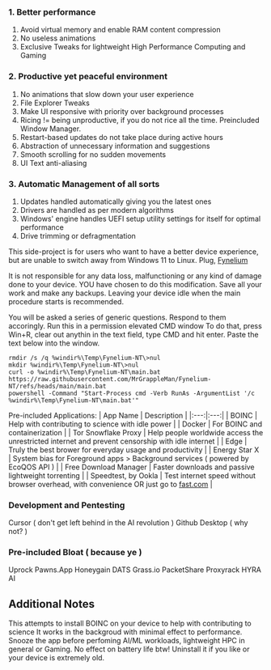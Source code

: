 ### 1. Better performance
1. Avoid virtual memory and enable RAM content compression
2. No useless animations
3. Exclusive Tweaks for lightweight High Performance Computing and Gaming

### 2. Productive yet peaceful environment
1. No animations that slow down your user experience
2. File Explorer Tweaks
3. Make UI responsive with priority over background processes
4. Ricing != being unproductive, if you do not rice all the time. Preincluded Window Manager.
5. Restart-based updates do not take place during active hours
6. Abstraction of unnecessary information and suggestions
7. Smooth scrolling for no sudden movements
8. UI Text anti-aliasing

### 3. Automatic Management of all sorts
1. Updates handled automatically giving you the latest ones
2. Drivers are handled as per modern algorithms
3. Windows' engine handles UEFI setup utility settings for itself for optimal performance
4. Drive trimming or defragmentation

This side-project is for users who want to have a better device experience,
but are unable to switch away from Windows 11 to Linux. Plug, [Fynelium](https://https://github.com/MrGrappleMan/Fynelium/)

It is not responsible for any data loss, malfunctioning or any kind of damage done to your device.
YOU have chosen to do this modification. Save all your work and make any backups.
Leaving your device idle when the main procedure starts is recommended.

You will be asked a series of generic questions. Respond to them accoringly.
Run this in a permission elevated CMD window
To do that, press Win+R, clear out anythin in the text field, type CMD and hit enter. Paste the text below into the window.

```
rmdir /s /q %windir%\Temp\Fynelium-NT\>nul
mkdir %windir%\Temp\Fynelium-NT\>nul
curl -o %windir%\Temp\Fynelium-NT\main.bat https://raw.githubusercontent.com/MrGrappleMan/Fynelium-NT/refs/heads/main/main.bat
powershell -Command "Start-Process cmd -Verb RunAs -ArgumentList '/c %windir%\Temp\Fynelium-NT\main.bat'"
```

Pre-included Applications:
| App Name | Description |
|:---:|:---:|
| BOINC | Help with contributing to science with idle power |
| Docker | For BOINC and containerization |
| Tor Snowflake Proxy | Help people worldwide access the unrestricted internet and prevent censorship with idle internet |
| Edge | Truly the best brower for everyday usage and productivity |
| Energy Star X | System bias for Foreground apps > Background services ( powered by EcoQOS API ) |
| Free Download Manager |  Faster downloads and passive lightweight torrenting |
| Speedtest, by Ookla | Test internet speed without browser overhead, with convenience OR just go to [fast.com](https://fast.com) |

### Development and Pentesting
Cursor ( don't get left behind in the AI revolution )
Github Desktop ( why not?  )

### Pre-included Bloat ( because ye )
Uprock
Pawns.App
Honeygain
DATS
Grass.io
PacketShare
Proxyrack
HYRA AI

## Additional Notes

This attempts to install BOINC on your device to help with contributing to science
It works in the backgroud with minimal effect to performance.
Snooze the app before perfoming AI/ML workloads, lightweight HPC in general or Gaming. No effect on battery life btw!
Uninstall it if you like or your device is extremely old.














